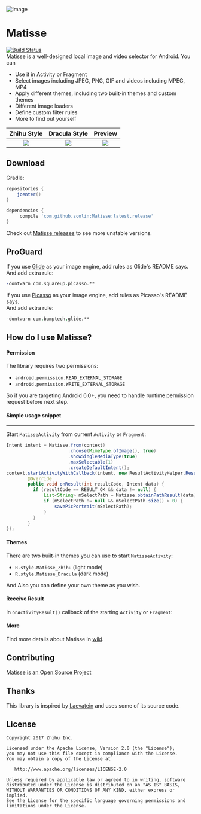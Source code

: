 ![Image](/image/banner.png)

# Matisse
[![Build Status](https://travis-ci.org/zhihu/Matisse.svg)](https://travis-ci.org/zhihu/Matisse)  
Matisse is a well-designed local image and video selector for Android. You can  
- Use it in Activity or Fragment
- Select images including JPEG, PNG, GIF and videos including MPEG, MP4 
- Apply different themes, including two built-in themes and custom themes
- Different image loaders
- Define custom filter rules
- More to find out yourself

| Zhihu Style                    | Dracula Style                     | Preview                          |
|:------------------------------:|:---------------------------------:|:--------------------------------:|
|![](image/screenshot_zhihu.png) | ![](image/screenshot_dracula.png) | ![](image/screenshot_preview.png)|

## Download
Gradle:

```groovy
repositories {
    jcenter()
}

dependencies {
     compile 'com.github.zcolin:Matisse:latest.release'
}
```

Check out [Matisse releases](https://github.com/zhihu/Matisse/releases) to see more unstable versions.

## ProGuard
If you use [Glide](https://github.com/bumptech/glide) as your image engine, add rules as Glide's README says.  
And add extra rule:
```pro
-dontwarn com.squareup.picasso.**
```

If you use [Picasso](https://github.com/square/picasso) as your image engine, add rules as Picasso's README says.  
And add extra rule:
```pro
-dontwarn com.bumptech.glide.**
```

## How do I use Matisse?
#### Permission
The library requires two permissions:
- `android.permission.READ_EXTERNAL_STORAGE`
- `android.permission.WRITE_EXTERNAL_STORAGE`

So if you are targeting Android 6.0+, you need to handle runtime permission request before next step.

#### Simple usage snippet
------
Start `MatisseActivity` from current `Activity` or `Fragment`:

```java
Intent intent = Matisse.from(context)
                       .choose(MimeType.ofImage(), true)
                       .showSingleMediaType(true)
                       .maxSelectable(1)
                       .createDefaultIntent();
context.startActivityWithCallback(intent, new ResultActivityHelper.ResultActivityListener() {
        @Override
        public void onResult(int resultCode, Intent data) {
          if (resultCode == RESULT_OK && data != null) {
              List<String> mSelectPath = Matisse.obtainPathResult(data);
              if (mSelectPath != null && mSelectPath.size() > 0) {
                  savePicPortrait(mSelectPath);
              }
          }
        }
});
```
 
#### Themes
There are two built-in themes you can use to start `MatisseActivity`:
- `R.style.Matisse_Zhihu` (light mode)
- `R.style.Matisse_Dracula` (dark mode)  

And Also you can define your own theme as you wish.

#### Receive Result
In `onActivityResult()` callback of the starting `Activity` or `Fragment`:

#### More
Find more details about Matisse in [wiki](https://github.com/zhihu/Matisse/wiki).

## Contributing
[Matisse is an Open Source Project](https://github.com/zhihu/Matisse/blob/master/CONTRIBUTING.md)

## Thanks
This library is inspired by [Laevatein](https://github.com/nohana/Laevatein) and uses some of its source code.

## License

    Copyright 2017 Zhihu Inc.

    Licensed under the Apache License, Version 2.0 (the "License");
    you may not use this file except in compliance with the License.
    You may obtain a copy of the License at

       http://www.apache.org/licenses/LICENSE-2.0

    Unless required by applicable law or agreed to in writing, software
    distributed under the License is distributed on an "AS IS" BASIS,
    WITHOUT WARRANTIES OR CONDITIONS OF ANY KIND, either express or implied.
    See the License for the specific language governing permissions and
    limitations under the License.
